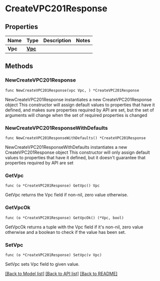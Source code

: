 # CreateVPC201Response

## Properties

Name | Type | Description | Notes
------------ | ------------- | ------------- | -------------
**Vpc** | [**Vpc**](Vpc.md) |  | 

## Methods

### NewCreateVPC201Response

`func NewCreateVPC201Response(vpc Vpc, ) *CreateVPC201Response`

NewCreateVPC201Response instantiates a new CreateVPC201Response object
This constructor will assign default values to properties that have it defined,
and makes sure properties required by API are set, but the set of arguments
will change when the set of required properties is changed

### NewCreateVPC201ResponseWithDefaults

`func NewCreateVPC201ResponseWithDefaults() *CreateVPC201Response`

NewCreateVPC201ResponseWithDefaults instantiates a new CreateVPC201Response object
This constructor will only assign default values to properties that have it defined,
but it doesn't guarantee that properties required by API are set

### GetVpc

`func (o *CreateVPC201Response) GetVpc() Vpc`

GetVpc returns the Vpc field if non-nil, zero value otherwise.

### GetVpcOk

`func (o *CreateVPC201Response) GetVpcOk() (*Vpc, bool)`

GetVpcOk returns a tuple with the Vpc field if it's non-nil, zero value otherwise
and a boolean to check if the value has been set.

### SetVpc

`func (o *CreateVPC201Response) SetVpc(v Vpc)`

SetVpc sets Vpc field to given value.



[[Back to Model list]](../README.md#documentation-for-models) [[Back to API list]](../README.md#documentation-for-api-endpoints) [[Back to README]](../README.md)


